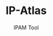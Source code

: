 ---
id: ip-atlas
sort: 9
title: IP-Atlas
subtitle: IPAM Tool 
description: A Flask application for the efficient management of IP addresses in large networks
problem: We needed a way to manage the IP addresses of the devices in our trainee data center.
solution: IP-Atlas is a Flask application for the efficient management of IP addresses in large networks.
tech: [{ name: 'Flask', icon: 'simple-icons:flask' }, { name: 'SQLite', icon: 'simple-icons:sqlite' }, { name: 'HTML', icon: 'logos:html-5' }, { name: 'JavaScript', icon: 'logos:javascript' }, { name: 'TailwindCSS', icon: 'logos:tailwindcss-icon' }]
repo: https://github.com/ZIT-P22/IP-Atlas
image: /images/projects/ipatlas-preview.png
--- 